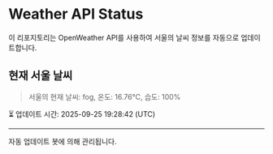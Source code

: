 
# Weather API Status

이 리포지토리는 OpenWeather API를 사용하여 서울의 날씨 정보를 자동으로 업데이트합니다.

## 현재 서울 날씨
> 서울의 현재 날씨: fog, 온도: 16.76°C, 습도: 100%

⏳ 업데이트 시간: 2025-09-25 19:28:42 (UTC)

---
자동 업데이트 봇에 의해 관리됩니다.
